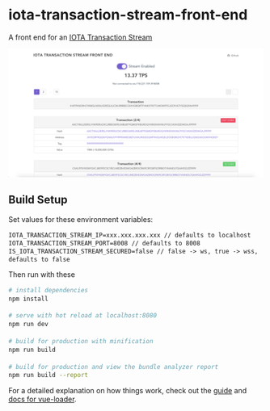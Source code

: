 # iota-transaction-stream-front-end

A front end for an [IOTA Transaction Stream](https://www.npmjs.com/package/iota-transaction-stream)

![Screenshot](screenshots/itsfe.png)

## Build Setup

Set values for these environment variables:

    IOTA_TRANSACTION_STREAM_IP=xxx.xxx.xxx.xxx // defaults to localhost
    IOTA_TRANSACTION_STREAM_PORT=8008 // defaults to 8008
    IS_IOTA_TRANSACTION_STREAM_SECURED=false // false -> ws, true -> wss, defaults to false

Then run with these

``` bash
# install dependencies
npm install

# serve with hot reload at localhost:8080
npm run dev

# build for production with minification
npm run build

# build for production and view the bundle analyzer report
npm run build --report
```

For a detailed explanation on how things work, check out the [guide](http://vuejs-templates.github.io/webpack/) and [docs for vue-loader](http://vuejs.github.io/vue-loader).
